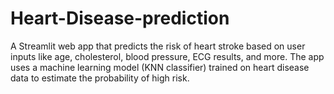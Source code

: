 # Heart-Disease-prediction
A Streamlit web app that predicts the risk of heart stroke based on user inputs like age, cholesterol, blood pressure, ECG results, and more. The app uses a machine learning model (KNN classifier) trained on heart disease data to estimate the probability of high risk. 
